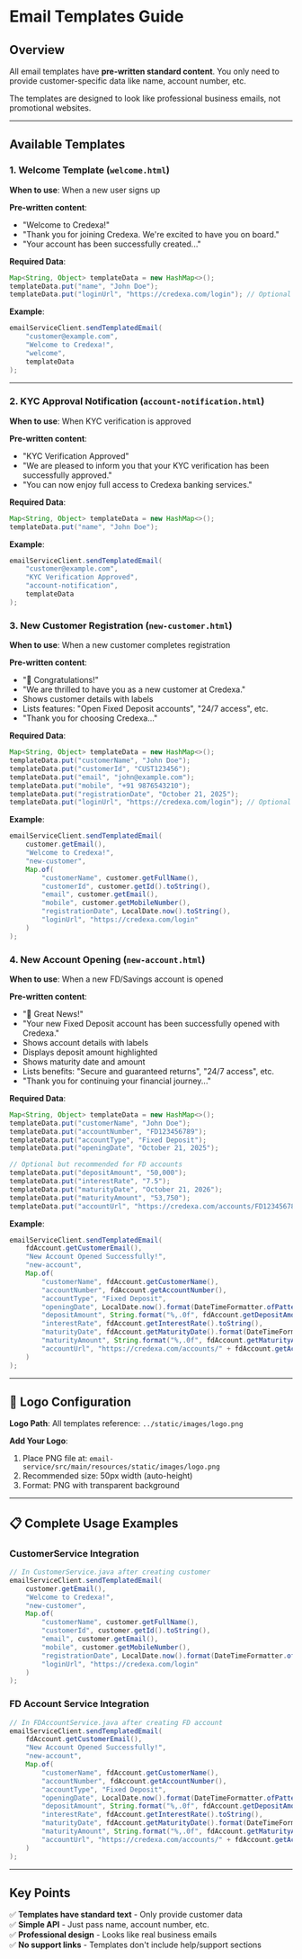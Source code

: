 # Email Templates Guide

## Overview

All email templates have **pre-written standard content**. You only need to provide customer-specific data like name, account number, etc.

The templates are designed to look like professional business emails, not promotional websites.

---

## Available Templates

### 1. Welcome Template (`welcome.html`)

**When to use**: When a new user signs up

**Pre-written content**:

- "Welcome to Credexa!"
- "Thank you for joining Credexa. We're excited to have you on board."
- "Your account has been successfully created..."

**Required Data**:

```java
Map<String, Object> templateData = new HashMap<>();
templateData.put("name", "John Doe");
templateData.put("loginUrl", "https://credexa.com/login"); // Optional
```

**Example**:

```java
emailServiceClient.sendTemplatedEmail(
    "customer@example.com",
    "Welcome to Credexa!",
    "welcome",
    templateData
);
```

---

### 2. KYC Approval Notification (`account-notification.html`)

**When to use**: When KYC verification is approved

**Pre-written content**:

- "KYC Verification Approved"
- "We are pleased to inform you that your KYC verification has been successfully approved."
- "You can now enjoy full access to Credexa banking services."

**Required Data**:

```java
Map<String, Object> templateData = new HashMap<>();
templateData.put("name", "John Doe");
```

**Example**:

```java
emailServiceClient.sendTemplatedEmail(
    "customer@example.com",
    "KYC Verification Approved",
    "account-notification",
    templateData
);
```

### 3. New Customer Registration (`new-customer.html`)

**When to use**: When a new customer completes registration

**Pre-written content**:

- "🎉 Congratulations!"
- "We are thrilled to have you as a new customer at Credexa."
- Shows customer details with labels
- Lists features: "Open Fixed Deposit accounts", "24/7 access", etc.
- "Thank you for choosing Credexa..."

**Required Data**:

```java
Map<String, Object> templateData = new HashMap<>();
templateData.put("customerName", "John Doe");
templateData.put("customerId", "CUST123456");
templateData.put("email", "john@example.com");
templateData.put("mobile", "+91 9876543210");
templateData.put("registrationDate", "October 21, 2025");
templateData.put("loginUrl", "https://credexa.com/login"); // Optional
```

**Example**:

```java
emailServiceClient.sendTemplatedEmail(
    customer.getEmail(),
    "Welcome to Credexa!",
    "new-customer",
    Map.of(
        "customerName", customer.getFullName(),
        "customerId", customer.getId().toString(),
        "email", customer.getEmail(),
        "mobile", customer.getMobileNumber(),
        "registrationDate", LocalDate.now().toString(),
        "loginUrl", "https://credexa.com/login"
    )
);
```

### 4. New Account Opening (`new-account.html`)

**When to use**: When a new FD/Savings account is opened

**Pre-written content**:

- "🎊 Great News!"
- "Your new Fixed Deposit account has been successfully opened with Credexa."
- Shows account details with labels
- Displays deposit amount highlighted
- Shows maturity date and amount
- Lists benefits: "Secure and guaranteed returns", "24/7 access", etc.
- "Thank you for continuing your financial journey..."

**Required Data**:

```java
Map<String, Object> templateData = new HashMap<>();
templateData.put("customerName", "John Doe");
templateData.put("accountNumber", "FD123456789");
templateData.put("accountType", "Fixed Deposit");
templateData.put("openingDate", "October 21, 2025");

// Optional but recommended for FD accounts
templateData.put("depositAmount", "50,000");
templateData.put("interestRate", "7.5");
templateData.put("maturityDate", "October 21, 2026");
templateData.put("maturityAmount", "53,750");
templateData.put("accountUrl", "https://credexa.com/accounts/FD123456789"); // Optional
```

**Example**:

```java
emailServiceClient.sendTemplatedEmail(
    fdAccount.getCustomerEmail(),
    "New Account Opened Successfully!",
    "new-account",
    Map.of(
        "customerName", fdAccount.getCustomerName(),
        "accountNumber", fdAccount.getAccountNumber(),
        "accountType", "Fixed Deposit",
        "openingDate", LocalDate.now().format(DateTimeFormatter.ofPattern("MMMM dd, yyyy")),
        "depositAmount", String.format("%,.0f", fdAccount.getDepositAmount()),
        "interestRate", fdAccount.getInterestRate().toString(),
        "maturityDate", fdAccount.getMaturityDate().format(DateTimeFormatter.ofPattern("MMMM dd, yyyy")),
        "maturityAmount", String.format("%,.0f", fdAccount.getMaturityAmount()),
        "accountUrl", "https://credexa.com/accounts/" + fdAccount.getAccountNumber()
    )
);
```

---

## 🎨 Logo Configuration

**Logo Path**: All templates reference: `../static/images/logo.png`

**Add Your Logo**:

1. Place PNG file at: `email-service/src/main/resources/static/images/logo.png`
2. Recommended size: 50px width (auto-height)
3. Format: PNG with transparent background

---

## 📋 Complete Usage Examples

### CustomerService Integration

```java
// In CustomerService.java after creating customer
emailServiceClient.sendTemplatedEmail(
    customer.getEmail(),
    "Welcome to Credexa!",
    "new-customer",
    Map.of(
        "customerName", customer.getFullName(),
        "customerId", customer.getId().toString(),
        "email", customer.getEmail(),
        "mobile", customer.getMobileNumber(),
        "registrationDate", LocalDate.now().format(DateTimeFormatter.ofPattern("MMMM dd, yyyy")),
        "loginUrl", "https://credexa.com/login"
    )
);
```

### FD Account Service Integration

```java
// In FDAccountService.java after creating FD account
emailServiceClient.sendTemplatedEmail(
    fdAccount.getCustomerEmail(),
    "New Account Opened Successfully!",
    "new-account",
    Map.of(
        "customerName", fdAccount.getCustomerName(),
        "accountNumber", fdAccount.getAccountNumber(),
        "accountType", "Fixed Deposit",
        "openingDate", LocalDate.now().format(DateTimeFormatter.ofPattern("MMMM dd, yyyy")),
        "depositAmount", String.format("%,.0f", fdAccount.getDepositAmount()),
        "interestRate", fdAccount.getInterestRate().toString(),
        "maturityDate", fdAccount.getMaturityDate().format(DateTimeFormatter.ofPattern("MMMM dd, yyyy")),
        "maturityAmount", String.format("%,.0f", fdAccount.getMaturityAmount()),
        "accountUrl", "https://credexa.com/accounts/" + fdAccount.getAccountNumber()
    )
);
```

---

## Key Points

✅ **Templates have standard text** - Only provide customer data  
✅ **Simple API** - Just pass name, account number, etc.  
✅ **Professional design** - Looks like real business emails  
✅ **No support links** - Templates don't include help/support sections
